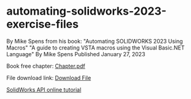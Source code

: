 # automating-solidworks-2023-exercise-files

By Mike Spens from his book: 
"Automating SOLIDWORKS 2023 Using Macros"
"A guide to creating VSTA macros using the Visual Basic.NET Language"
By Mike Spens
Published January 27, 2023

Book free chapter: 
[Chapter.pdf](https://static.sdcpublications.com/pdfsample/978-1-63057-571-7-5-g134mm3h7f.pdf)

File download link: 
[Download File](https://downloads.sdcpublications.com/1094/Automating_SOLIDWORKS_2023_Exercise_Files.zip?Expires=1685685781&Signature=UXCoqD7P1qO5Mxt0AdaKI4tmXuLHO2wovn63GWLbLx2D0IgcQlBRe2RhvfiCGKVW-5B1Q5gGa6nngSdFHMicVs91JJJI8v7ORQgvGw1l5IRs-GxDuukBtb1AF985PgKCSNk4dNFyITSnBCFcjcyoVQ5dlBWJ8naGv4ANQiBfCMPPY10AgyWGknTOoJnaakvRgxLMCRFen5FzdTRL06k9QifOpcHsPaVzBT8Nu-u1dwfTvts72X0udNQ7DX4FKybt-eJeDE6PAxfJWMG~McKLvc8NgoVWF4xXEjq1WwKC5M00J3rzhFq3kgwt7cjsHzxRYRoFMRXu4KYCzQc0Cyr-RA__&Key-Pair-Id=K1TXRN1D7DN1OU)

[SolidWorks API online tutorial](https://youtube.com/playlist?list=PL1TStJR6oVYcjxbDeMPKwwDIAq-iYJTYj)

